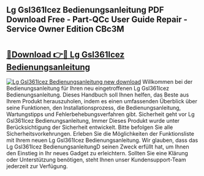 ## Lg Gsl361Icez Bedienungsanleitung PDF Download Free - Part-QCc User Guide Repair - Service Owner Edition CBc3M

# <h2><a href="http://df44gyp.blite.top/?on=Lg+Gsl361Icez+Bedienungsanleitung">🔗Download 👉🔴 Lg Gsl361Icez Bedienungsanleitung</a></h2>

[![Lg Gsl361Icez Bedienungsanleitung new download](https://i.imgur.com/lujVjoI.png)](http://df44gyp.blite.top/?on=Lg+Gsl361Icez+Bedienungsanleitung)
Willkommen bei der Bedienungsanleitung für Ihren neu eingetroffenen Lg Gsl361Icez Bedienungsanleitung. Dieses Handbuch soll Ihnen helfen, das Beste aus Ihrem Produkt herauszuholen, indem es einen umfassenden Überblick über seine Funktionen, den Installationsprozess, die Bedienungsanleitung, Wartungstipps und Fehlerbehebungsverfahren gibt. Sicherheit geht vor Lg Gsl361Icez Bedienungsanleitung, Immer Dieses Produkt wurde unter Berücksichtigung der Sicherheit entwickelt. Bitte befolgen Sie alle Sicherheitsvorkehrungen. Erleben Sie die Möglichkeiten der Funktionsliste mit Ihrem neuen Lg Gsl361Icez Bedienungsanleitung. Wir glauben, dass das Lg Gsl361Icez BedienungsanleitungD seinen Zweck erfüllt hat, um Ihnen den Einstieg in Ihr neues Gadget zu erleichtern. Sollten Sie eine Klärung oder Unterstützung benötigen, steht Ihnen unser Kundensupport-Team jederzeit zur Verfügung.
